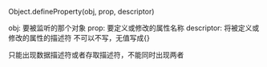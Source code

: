Object.defineProperty(obj, prop, descriptor)

obj: 要被监听的那个对象
prop: 要定义或修改的属性名称
descriptor: 将被定义或修改的属性的描述符  不可以不写，无值写成{}

只能出现数据描述符或者存取描述符，不能同时出现两者